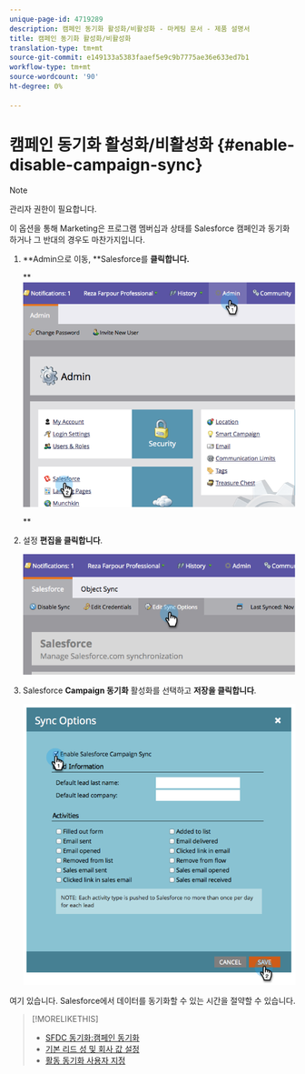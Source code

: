 ```yaml
---
unique-page-id: 4719289
description: 캠페인 동기화 활성화/비활성화 - 마케팅 문서 - 제품 설명서
title: 캠페인 동기화 활성화/비활성화
translation-type: tm+mt
source-git-commit: e149133a5383faaef5e9c9b7775ae36e633ed7b1
workflow-type: tm+mt
source-wordcount: '90'
ht-degree: 0%

---
```



# 캠페인 동기화 활성화/비활성화 {#enable-disable-campaign-sync}

>[!NOTE]
>
>관리자 권한이 필요합니다.

이 옵션을 통해 Marketing은 프로그램 멤버십과 상태를 Salesforce 캠페인과 동기화하거나 그 반대의 경우도 마찬가지입니다.

1. **Admin으로 이동, **Salesforce를 **클릭합니다.**

   ** ![](assets/image2014-12-9-13-3a36-3a49.png)

   **

1. 설정 **편집을 클릭합니다**.

   ![](assets/image2014-12-9-13-3a37-3a0.png)

1. Salesforce **Campaign 동기화** 활성화를 선택하고 **저장을 클릭합니다**.

   ![](assets/image2014-12-9-13-3a37-3a8.png)

여기 있습니다. Salesforce에서 데이터를 동기화할 수 있는 시간을 절약할 수 있습니다.

>[!MORELIKETHIS]
>
>* [SFDC 동기화:캠페인 동기화](../../../../../product-docs/crm-sync/salesforce-sync/sfdc-sync-details/sfdc-sync-campaign-sync.md)
>* [기본 리드 성 및 회사 값 설정](set-default-person-last-name-and-company-name.md)
>* [활동 동기화 사용자 지정](customize-activities-sync.md)

>



